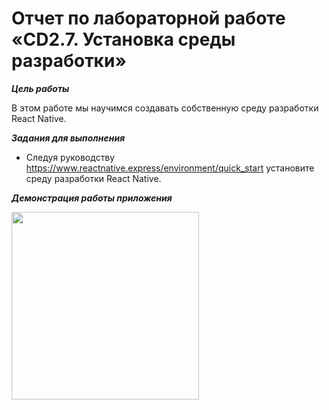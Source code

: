 # Отчет по лабораторной работе «CD2.7. Установка среды разработки»

***Цель работы***

В этом работе мы научимся создавать собственную  среду разработки React Native. 

***Задания для выполнения***

- Следуя руководству https://www.reactnative.express/environment/quick_start установите среду разработки React Native.



***Демонстрация работы приложения***

<img src="https://user-images.githubusercontent.com/90133237/165599872-04c8371e-3842-4d24-a180-dcd8154a4026.gif" width="300" />



